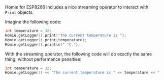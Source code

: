 Homie for ESP8266 includes a nice streaming operator to interact with `Print` objects.

Imagine the following code:

```c++
int temperature = 32;
Homie.getLogger().print("The current temperature is ");
Homie.getLogger().print(temperature);
Homie.getLogger().println(" °C.");
```

With the streaming operator, the following code will do exactly the same thing, without performance penalties:

```c++
int temperature = 32;
Homie.getLogger() << "The current temperature is " << temperature << " °C." << endl;
```
